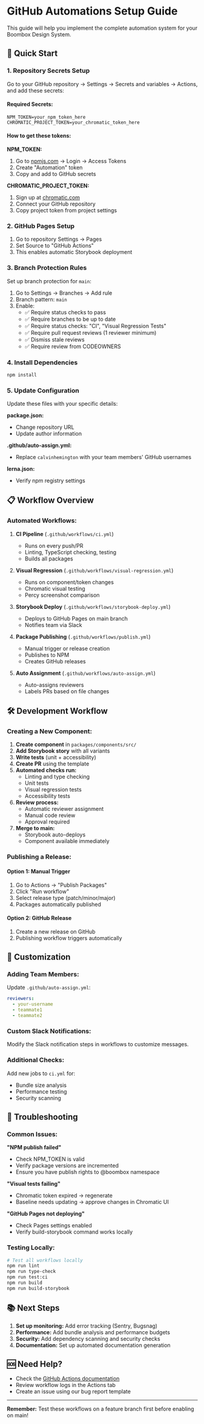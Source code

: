 # GitHub Automations Setup Guide

This guide will help you implement the complete automation system for your Boombox Design System.

## 🚀 Quick Start

### 1. Repository Secrets Setup

Go to your GitHub repository → Settings → Secrets and variables → Actions, and add these secrets:

#### Required Secrets:
```
NPM_TOKEN=your_npm_token_here
CHROMATIC_PROJECT_TOKEN=your_chromatic_token_here
```

#### How to get these tokens:

**NPM_TOKEN:**
1. Go to [npmjs.com](https://npmjs.com) → Login → Access Tokens
2. Create "Automation" token
3. Copy and add to GitHub secrets

**CHROMATIC_PROJECT_TOKEN:**
1. Sign up at [chromatic.com](https://chromatic.com)
2. Connect your GitHub repository
3. Copy project token from project settings

### 2. GitHub Pages Setup

1. Go to repository Settings → Pages
2. Set Source to "GitHub Actions"
3. This enables automatic Storybook deployment

### 3. Branch Protection Rules

Set up branch protection for `main`:

1. Go to Settings → Branches → Add rule
2. Branch pattern: `main`
3. Enable:
   - ✅ Require status checks to pass
   - ✅ Require branches to be up to date
   - ✅ Require status checks: "CI", "Visual Regression Tests"
   - ✅ Require pull request reviews (1 reviewer minimum)
   - ✅ Dismiss stale reviews
   - ✅ Require review from CODEOWNERS

### 4. Install Dependencies

```bash
npm install
```

### 5. Update Configuration

Update these files with your specific details:

**package.json:**
- Change repository URL
- Update author information

**.github/auto-assign.yml:**
- Replace `calvinhemington` with your team members' GitHub usernames

**lerna.json:**
- Verify npm registry settings

## 📋 Workflow Overview

### Automated Workflows:

1. **CI Pipeline** (`.github/workflows/ci.yml`)
   - Runs on every push/PR
   - Linting, TypeScript checking, testing
   - Builds all packages

2. **Visual Regression** (`.github/workflows/visual-regression.yml`)
   - Runs on component/token changes
   - Chromatic visual testing
   - Percy screenshot comparison

3. **Storybook Deploy** (`.github/workflows/storybook-deploy.yml`)
   - Deploys to GitHub Pages on main branch
   - Notifies team via Slack

4. **Package Publishing** (`.github/workflows/publish.yml`)
   - Manual trigger or release creation
   - Publishes to NPM
   - Creates GitHub releases

5. **Auto Assignment** (`.github/workflows/auto-assign.yml`)
   - Auto-assigns reviewers
   - Labels PRs based on file changes

## 🛠 Development Workflow

### Creating a New Component:

1. **Create component** in `packages/components/src/`
2. **Add Storybook story** with all variants
3. **Write tests** (unit + accessibility)
4. **Create PR** using the template
5. **Automated checks run:**
   - Linting and type checking
   - Unit tests
   - Visual regression tests
   - Accessibility tests
6. **Review process:**
   - Automatic reviewer assignment
   - Manual code review
   - Approval required
7. **Merge to main:**
   - Storybook auto-deploys
   - Component available immediately

### Publishing a Release:

#### Option 1: Manual Trigger
1. Go to Actions → "Publish Packages"
2. Click "Run workflow"
3. Select release type (patch/minor/major)
4. Packages automatically published

#### Option 2: GitHub Release
1. Create a new release on GitHub
2. Publishing workflow triggers automatically

## 🔧 Customization

### Adding Team Members:

Update `.github/auto-assign.yml`:
```yaml
reviewers:
  - your-username
  - teammate1
  - teammate2
```

### Custom Slack Notifications:

Modify the Slack notification steps in workflows to customize messages.

### Additional Checks:

Add new jobs to `ci.yml` for:
- Bundle size analysis
- Performance testing
- Security scanning

## 🐛 Troubleshooting

### Common Issues:

**"NPM publish failed"**
- Check NPM_TOKEN is valid
- Verify package versions are incremented
- Ensure you have publish rights to @boombox namespace

**"Visual tests failing"**
- Chromatic token expired → regenerate
- Baseline needs updating → approve changes in Chromatic UI

**"GitHub Pages not deploying"**
- Check Pages settings enabled
- Verify build-storybook command works locally

### Testing Locally:

```bash
# Test all workflows locally
npm run lint
npm run type-check
npm run test:ci
npm run build
npm run build-storybook
```

## 📚 Next Steps

1. **Set up monitoring:** Add error tracking (Sentry, Bugsnag)
2. **Performance:** Add bundle analysis and performance budgets
3. **Security:** Add dependency scanning and security checks
4. **Documentation:** Set up automated documentation generation

## 🆘 Need Help?

- Check the [GitHub Actions documentation](https://docs.github.com/en/actions)
- Review workflow logs in the Actions tab
- Create an issue using our bug report template

---

**Remember:** Test these workflows on a feature branch first before enabling on main! 